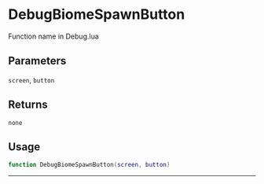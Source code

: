 # DebugBiomeSpawnButton
Function name in Debug.lua
## Parameters
`screen`, `button`
## Returns
`none`
## Usage
```lua
function DebugBiomeSpawnButton(screen, button)
```
---
